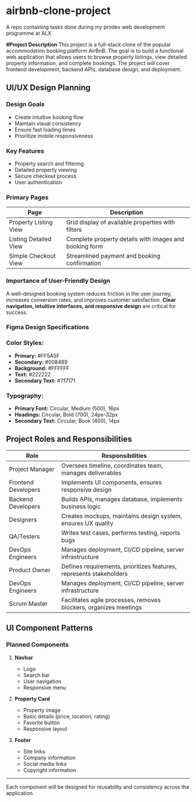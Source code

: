 # airbnb-clone-project
A repo containing tasks done during my prodev web development programme at ALX

**#Project Description**
This project is a full-stack clone of the popular accommodation booking platform AirBnB. The goal is to build a functional web application that allows users to browse property listings, view detailed property information, and complete bookings. The project will cover frontend development, backend APIs, database design, and deployment.


## UI/UX Design Planning

### Design Goals
- Create intuitive booking flow
- Maintain visual consistency
- Ensure fast loading times
- Prioritize mobile responsiveness

### Key Features
- Property search and filtering
- Detailed property viewing
- Secure checkout process
- User authentication

### Primary Pages

| Page                 | Description                                         |
|----------------------|-----------------------------------------------------|
| Property Listing View | Grid display of available properties with filters   |
| Listing Detailed View | Complete property details with images and booking form |
| Simple Checkout View  | Streamlined payment and booking confirmation        |

### Importance of User-Friendly Design
A well-designed booking system reduces friction in the user journey, increases conversion rates, and improves customer satisfaction. **Clear navigation, intuitive interfaces, and responsive design** are critical for success.

### Figma Design Specifications

### Color Styles:
- **Primary:** #FF5A5F  
- **Secondary:** #008489  
- **Background:** #FFFFFF  
- **Text:** #222222  
- **Secondary Text:** #717171  

### Typography:
- **Primary Font:** Circular, Medium (500), 16px  
- **Headings:** Circular, Bold (700), 24px–32px  
- **Secondary Text:** Circular, Book (400), 14px  

## Project Roles and Responsibilities

| Role               | Responsibilities                                                      |
|--------------------|-----------------------------------------------------------------------|
| Project Manager    | Oversees timeline, coordinates team, manages deliverables             |
| Frontend Developers| Implements UI components, ensures responsive design                   |
| Backend Developers | Builds APIs, manages database, implements business logic              |
| Designers          | Creates mockups, maintains design system, ensures UX quality          |
| QA/Testers         | Writes test cases, performs testing, reports bugs                     |
| DevOps Engineers   | Manages deployment, CI/CD pipeline, server infrastructure             |
| Product Owner      | Defines requirements, prioritizes features, represents stakeholders   |
| DevOps Engineers   | Manages deployment, CI/CD pipeline, server infrastructure             |
| Scrum Master       | Facilitates agile processes, removes blockers, organizes meetings     |

## UI Component Patterns

### Planned Components

1. **Navbar**
   - Logo
   - Search bar
   - User navigation
   - Responsive menu

2. **Property Card**
   - Property image
   - Basic details (price, location, rating)
   - Favorite button
   - Responsive layout

3. **Footer**
   - Site links
   - Company information
   - Social media links
   - Copyright information

---

Each component will be designed for reusability and consistency across the application.

